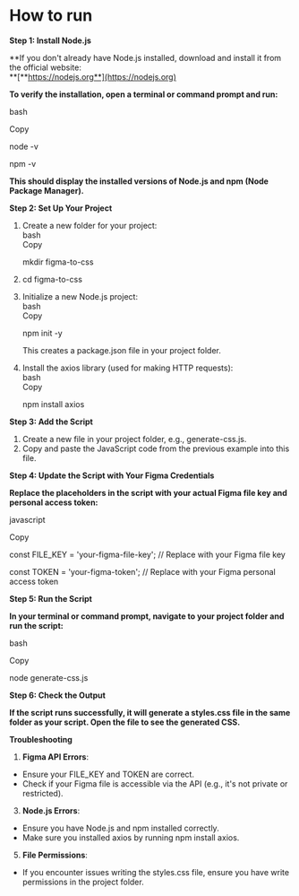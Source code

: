 # How to run

**Step 1: Install Node.js**

**If you don't already have Node.js installed, download and install it from the official website:\
**[**https://nodejs.org**](https://nodejs.org)

**To verify the installation, open a terminal or command prompt and run:**

bash

Copy

node -v

npm -v

**This should display the installed versions of Node.js and npm (Node Package Manager).**

**Step 2: Set Up Your Project**

1.  Create a new folder for your project:\
    bash\
    Copy

    mkdir figma-to-css
2.  cd figma-to-css

3.  Initialize a new Node.js project:\
    bash\
    Copy

    npm init -y

    This creates a package.json file in your project folder.
4.  Install the axios library (used for making HTTP requests):\
    bash\
    Copy

    npm install axios

**Step 3: Add the Script**

1.  Create a new file in your project folder, e.g., generate-css.js.
2.  Copy and paste the JavaScript code from the previous example into this file.

**Step 4: Update the Script with Your Figma Credentials**

**Replace the placeholders in the script with your actual Figma file key and personal access token:**

javascript

Copy

const FILE_KEY = 'your-figma-file-key'; // Replace with your Figma file key

const TOKEN = 'your-figma-token'; // Replace with your Figma personal access token

**Step 5: Run the Script**

**In your terminal or command prompt, navigate to your project folder and run the script:**

bash

Copy

node generate-css.js

**Step 6: Check the Output**

**If the script runs successfully, it will generate a styles.css file in the same folder as your script. Open the file to see the generated CSS.**

**Troubleshooting**

1.  **Figma API Errors**:

-   Ensure your FILE_KEY and TOKEN are correct.
-   Check if your Figma file is accessible via the API (e.g., it's not private or restricted).

3.  **Node.js Errors**:

-   Ensure you have Node.js and npm installed correctly.
-   Make sure you installed axios by running npm install axios.

5.  **File Permissions**:

-   If you encounter issues writing the styles.css file, ensure you have write permissions in the project folder.
